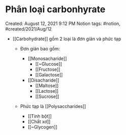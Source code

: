 # Phân loại carbonhyrate

Created: August 12, 2021 9:12 PM
Notion tags: #notion, #created/2021/Aug/12

- [[Carbohydrate]] gồm 2 loại là đơn giản và phức tạp
    - Đơn giản bao gồm:
        - [[Monosacharide]]
            - [[~Glucose]]
            - [[Fructose]]
            - [[Galactose]]
        - [[Disacharide]]
            - [[Maltose]]
            - [[Lactose]]
            - [[Sucrose]]

    - Phức tạp là [[Polysaccharides]]
        - [[Tinh bột]]
        - [[Chất xơ]]
        - [[~Glycogen]]